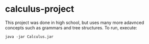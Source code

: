 # calculus-project

This project was done in high school, but uses many more adavnced concepts such as grammars and tree structures.
To run, execute:

`java -jar Calculus.jar`

